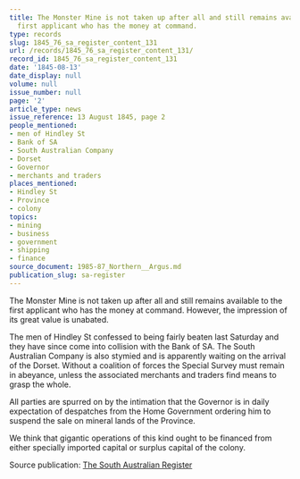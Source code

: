 ```yaml
---
title: The Monster Mine is not taken up after all and still remains available to the
  first applicant who has the money at command.
type: records
slug: 1845_76_sa_register_content_131
url: /records/1845_76_sa_register_content_131/
record_id: 1845_76_sa_register_content_131
date: '1845-08-13'
date_display: null
volume: null
issue_number: null
page: '2'
article_type: news
issue_reference: 13 August 1845, page 2
people_mentioned:
- men of Hindley St
- Bank of SA
- South Australian Company
- Dorset
- Governor
- merchants and traders
places_mentioned:
- Hindley St
- Province
- colony
topics:
- mining
- business
- government
- shipping
- finance
source_document: 1985-87_Northern__Argus.md
publication_slug: sa-register
---
```


The Monster Mine is not taken up after all and still remains available to the first applicant who has the money at command.  However, the impression of its great value is unabated.

The men of Hindley St confessed to being fairly beaten last Saturday and they have since come into collision with the Bank of SA.  The South Australian Company is also stymied and is apparently waiting on the arrival of the Dorset.  Without a coalition of forces the Special Survey must remain in abeyance, unless the associated merchants and traders find means to grasp the whole.

All parties are spurred on by the intimation that the Governor is in daily expectation of despatches from the Home Government ordering him to suspend the sale on mineral lands of the Province.

We think that gigantic operations of this kind ought to be financed from either specially imported capital or surplus capital of the colony.

Source publication: [The South Australian Register](/publications/sa-register/)
